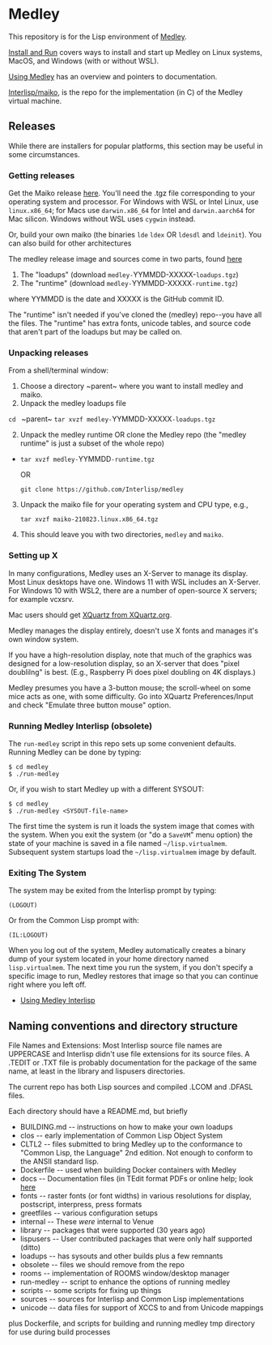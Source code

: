 # Medley 

This repository is for the Lisp environment of [Medley](https://interlisp.org).

[Install and Run](https://interlisp.org/software/install-and-run) covers ways to install and start up Medley on Linux systems, MacOS, and Windows (with or without WSL).

[Using Medley](https://interlisp.org/software/using-medley/) has an overview and pointers to documentation.

[Interlisp/maiko](https://github.com/Interlisp/maiko), is the repo for the implementation (in C) of the Medley virtual machine. 

## Releases

While there are installers for popular platforms, this section may be useful in some circumstances.

### Getting releases 

Get the Maiko release [here](https://github.com/Interlisp/maiko/releases). You'll need the .tgz file corresponding to your operating system and processor. For Windows with WSL or Intel Linux, use `linux.x86_64`; for Macs use `darwin.x86_64` for Intel and `darwin.aarch64` for Mac silicon. Windows without WSL uses `cygwin` instead.

Or, build your own maiko (the binaries `lde` `ldex` OR `ldesdl` and `ldeinit`).
You can also build for other architectures

The medley release image and sources come in two parts, found [here](https://github.com/Interlisp/medley/releases)
1. The "loadups" (download `medley-`YYMMDD-XXXXX-`loadups.tgz`)
2. The "runtime" (download `medley-`YYMMDD-XXXXX`-runtime.tgz`)

where YYMMDD is the date and XXXXX is the GitHub commit ID.

The "runtime" isn't needed if you've cloned the (medley) repo--you have all the files. The "runtime" has extra fonts, unicode tables, and source code that aren't part of the loadups but may be called on.

### Unpacking releases

From a shell/terminal window:

1. Choose a directory ~parent~ where you want to install medley and maiko. 
2. Unpack the medley loadups file

  `cd ` ~parent~
  `tar xvzf medley-`YYMMDD-XXXXX`-loadups.tgz`

2. Unpack the medley runtime OR clone the Medley repo
   (the "medley runtime" is just a subset of the whole repo)
   
* `tar xvzf medley-`YYMMDD`-runtime.tgz` 

   OR
   ```
   git clone https://github.com/Interlisp/medley
   ```
   
3. Unpack the maiko file for your operating system and CPU type, e.g.,

   ```
   tar xvzf maiko-210823.linux.x86_64.tgz
   ```

3. This should leave you with two directories, `medley` and `maiko`.

### Setting up X

In many configurations, Medley uses an X-Server to manage its display. Most Linux desktops have one. Windows 11 with WSL includes an X-Server. For Windows 10 with WSL2, there are a number of open-source X servers; for example vcxsrv.

Mac users should get [XQuartz from XQuartz.org](https://xquartz.org/releases).

Medley manages the display entirely, doesn't use X fonts and manages it's own window system.

If you have a high-resolution display, note that much of the graphics was designed for a low-resolution display, so an X-server that does "pixel doublilng" is best. (E.g., Raspberry Pi does pixel doubling on 4K displays.)

Medley presumes you have a 3-button mouse; the scroll-wheel on some mice acts as one, with some difficulty. Go  into XQuartz Preferences/Input and check "Emulate three button mouse" option.

### Running Medley Interlisp (obsolete)

The `run-medley` script in this repo sets up some convenient defaults. Running Medley can be done by typing:
```
$ cd medley
$ ./run-medley
```

Or, if you wish to start Medley up with a different SYSOUT:

```
$ cd medley
$ ./run-medley <SYSOUT-file-name>
```
The first time the system is run it loads the system image that comes
with the system.  When you exit the system (or "do a `SaveVM`" menu
option) the state of your machine is saved in a file named
`~/lisp.virtualmem`.  Subsequent system startups load the
`~/lisp.virtualmem` image by default.

### Exiting The System

The system may be exited from the Interlisp prompt by typing:

```
(LOGOUT)
```

Or from the Common Lisp prompt with:
```
(IL:LOGOUT)
```
When you log out of the system, Medley automatically creates a binary
dump of your system located in your home directory named
`lisp.virtualmem`. The next time you run the system, if you don't
specify a specific image to run, Medley restores that image so that
you can continue right where you left off.

* [Using Medley Interlisp](https://interlisp.org/doc/info/Using.html)

## Naming conventions and directory structure

File Names and Extensions: Most Interlisp source file names are
UPPERCASE and Interlisp didn't use file extensions for its source
files. A .TEDIT or .TXT file is probably documentation
for the package of the same name, at least in the library and lispusers
directories.

The current repo has both Lisp sources and compiled .LCOM and .DFASL
files.

Each directory should have a README.md, but briefly

* BUILDING.md -- instructions on how to make your own loadups
* clos -- early implementation of Common Lisp Object System
* CLTL2 -- files submitted to bring Medley up to the conformance to "Common Lisp, the Language" 2nd edition. Not enough to conform to the ANSII standard lisp.
* Dockerfile -- used when building Docker containers with Medley
* docs -- Documentation files (in TEdit format PDFs or online help; look [here](https://github.com/Interlisp/medley/Documentation)
* fonts -- raster fonts (or font widths) in various resolutions for display, postscript, interpress, press formats
* greetfiles -- various configuration setups
* internal -- These _were_ internal to Venue
* library  -- packages that were supported (30 years ago)
* lispusers -- User contributed packages that were only half supported (ditto)
* loadups   -- has sysouts and other builds plus a few remnants
* obsolete  -- files we should remove from the repo
* rooms -- implementation of ROOMS window/desktop manager
* run-medley -- script to enhance the options of running medley
* scripts  -- some scripts for fixing up things
* sources   -- sources for Interlisp and Common Lisp implementations
* unicode  -- data files for support of XCCS to and from Unicode mappings

plus
   Dockerfile, and scripts for building and running medley
   tmp directory for use during build processes

